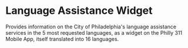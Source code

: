 Language Assistance Widget
==========================
Provides information on the City of Philadelphia's language assistance services in the 5 most requested languages, as a widget on the Philly 311 Mobile App, itself translated into 16 languages.
